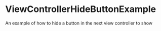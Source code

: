 # ViewControllerHideButtonExample
An example of how to hide a button in the next view controller to show
